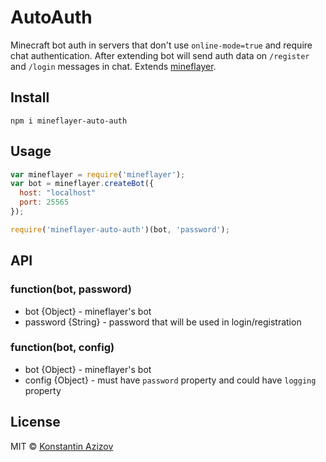 # AutoAuth

Minecraft bot auth in servers that don't use `online-mode=true` and require chat authentication. After extending bot will send auth data on `/register` and `/login` messages in chat. Extends [mineflayer](https://github.com/PrismarineJS/mineflayer).

## Install

`npm i mineflayer-auto-auth`

## Usage

```javascript
var mineflayer = require('mineflayer');
var bot = mineflayer.createBot({
  host: "localhost"
  port: 25565
});

require('mineflayer-auto-auth')(bot, 'password');
```

## API

### function(bot, password)

- bot {Object} - mineflayer's bot
- password {String} - password that will be used in login/registration

### function(bot, config)

- bot {Object} - mineflayer's bot
- config {Object} - must have `password` property and could have `logging` property

## License

MIT © [Konstantin Azizov](http://g07cha.github.io)
